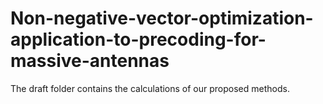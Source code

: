 # Non-negative-vector-optimization-application-to-precoding-for-massive-antennas

The draft folder contains the calculations of our proposed methods.

